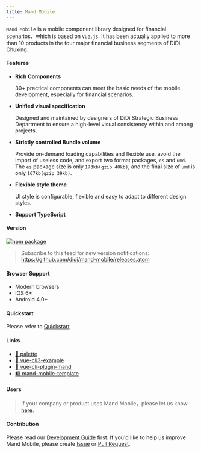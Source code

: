 ```yaml
---
title: Mand Mobile
---
```


`Mand Mobile` is a mobile component library designed for financial scenarios，which is based on `Vue.js`. It has been actually applied to more than 10 products in the four major financial business segments of DiDi Chuxing.

#### Features

* <b>Rich Components</b>

    30+ practical components can meet the basic needs of the mobile development, especially for financial scenarios.

* <b>Unified visual specification</b> 

    Designed and maintained by designers of DiDi Strategic Business Department to ensure a high\-level visual consistency within and among projects.

* <b>Strictly controlled Bundle volume </b> 

    Provide on-demand loading capabilities and flexible use, avoid the import of useless code, and export two format packages, `es` and `umd`. The `es` package size is only `173kb(gzip 40kb)`, and the final size of `umd` is only `167kb(gzip 39kb)`.

* <b>Flexible style theme</b> 

    UI style is configurable, flexible and easy to adapt to different design styles.

* <b>Support TypeScript</b> 

#### Version

[![npm package](http://img.shields.io/npm/v/mand-mobile.svg?style=flat-square)](http://npmjs.com/package/mand-mobile)

> Subscribe to this feed for new version notifications: https://github.com/didi/mand-mobile/releases.atom

#### Browser Support

* Modern browsers
* iOS 6+
* Android 4.0+

#### Quickstart

Please refer to <a href="#/docs/started">Quickstart</a>

#### Links

* <a href="https://github.com/mand-mobile/palette" target="_blank">🎨 palette</a>
* <a href="https://github.com/mand-mobile/vue-cli3-example" target="_blank">🍭 vue-cli3-example</a>
* <a href="https://github.com/mand-mobile/vue-cli-plugin-mand" target="_blank">🍄 vue-cli-plugin-mand</a>
* <a href="https://github.com/mand-mobile/mand-mobile-template" target="_blank">🛍 mand-mobile-template</a>

#### Users

> If your company or product uses Mand Mobile，please let us know [here](https://github.com/didi/mand-mobile/issues/59).

#### Contribution

Please read our <a href="#/docs/development">Development Guide</a> first. If you'd like to help us improve Mand Mobile, please create <a href="https://github.com/didi/mand-mobile/issues" targe="_blank">Issue</a> or <a href="https://github.com/didi/mand-mobile/pulls" targe="_blank">Pull Request</a>.



